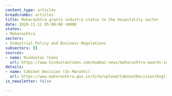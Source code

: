 ```yaml
---
content_type: articles
breadcrumbs: articles
title: Maharashtra grants industry status to the hospitality sector
date: 2020-11-11 05:00:00 +0000
states:
- Maharashtra
sectors:
- Industrial Policy and Business Regulations
subsectors: []
sources:
- name: Hindustan Times
  url: https://www.hindustantimes.com/mumbai-news/maharashtra-awards-industry-status-to-hospitality-sector/story-Y6Wo4WCgYkRzqs4hEPhUuJ.html
details:
- name: Cabinet Decision (In Marathi)
  url: https://www.maharashtra.gov.in/Site/upload/CabinetDecision/English/05-11-2020%20Cabinet%20Decision%20(Meeting%20No.43).pdf
is_newsletter: false

---
```

